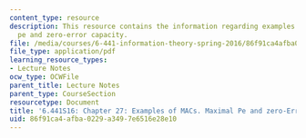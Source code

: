```yaml
---
content_type: resource
description: This resource contains the information regarding examples of MACs. Maximal
  pe and zero-error capacity.
file: /media/courses/6-441-information-theory-spring-2016/86f91ca4afba0229a3497e6516e28e10_MIT6_441S16_chapter_27.pdf
file_type: application/pdf
learning_resource_types:
- Lecture Notes
ocw_type: OCWFile
parent_title: Lecture Notes
parent_type: CourseSection
resourcetype: Document
title: '6.441S16: Chapter 27: Examples of MACs. Maximal Pe and zero-Error Capacity.'
uid: 86f91ca4-afba-0229-a349-7e6516e28e10
---
```

